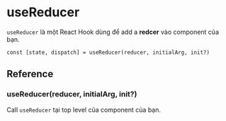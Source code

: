 # useReducer

`useReducer` là một React Hook  dùng để add a **redcer** vào component của bạn.

    const [state, dispatch] = useReducer(reducer, initialArg, init?)

## Reference

### useReducer(reducer, initialArg, init?)

Call `useReducer` tại top level của component của bạn.